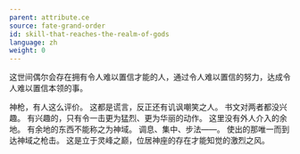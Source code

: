 ```yaml
---
parent: attribute.ce
source: fate-grand-order
id: skill-that-reaches-the-realm-of-gods
language: zh
weight: 0
---
```


这世间偶尔会存在拥有令人难以置信才能的人，通过令人难以置信的努力，达成令人难以置信本领的事。

神枪，有人这么评价。
这都是谎言，反正还有讥讽嘲笑之人。
书文对两者都没兴趣。
有兴趣的，只有令一击更为猛烈、更为华丽的动作。
这里没有外人介入的余地。
有余地的东西不能称之为神域。
调息、集中、步法——。
使出的那唯一而到达神域之枪击。
这是立于灵峰之巅，位居神座的存在才能知觉的激烈之风。
